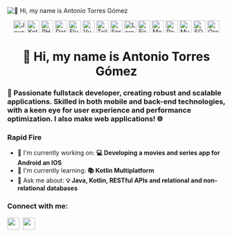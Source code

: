 ![👋 Hi, my name is Antonio Torres Gómez](https://user-images.githubusercontent.com/10498744/210012254-234538ff-d198-48aa-8964-37e6fd45d227.gif)

<div style="display: flex; flex-wrap: wrap; gap: 4px; justify-content: center;">
    <img src="https://img.shields.io/badge/Java-007396?logo=java&logoColor=white" height="28" alt="Java">
    <img src="https://img.shields.io/badge/Kotlin-7F52FF?logo=kotlin&logoColor=white" height="28" alt="Kotlin">
    <img src="https://img.shields.io/badge/PHP-777BB4?logo=php&logoColor=white" height="28" alt="PHP">
    <img src="https://img.shields.io/badge/Dart-0175C2?logo=dart&logoColor=white" height="28" alt="Dart">
    <img src="https://img.shields.io/badge/Flutter-02569B?logo=flutter&logoColor=white" height="28" alt="Flutter">
    <img src="https://img.shields.io/badge/Vue.js-35495E?logo=vue.js&logoColor=4FC08D" height="28" alt="Vue">
    <img src="https://img.shields.io/badge/Tailwind_CSS-38B2AC?logo=tailwind-css&logoColor=white" height="28" alt="Tailwind CSS">
    <img src="https://img.shields.io/badge/Spring-6DB33F?logo=spring&logoColor=white" height="28" alt="Spring">
    <img src="https://img.shields.io/badge/Laravel-F05032?logo=laravel&logoColor=white" height="28" alt="Laravel">
    <img src="https://img.shields.io/badge/Firebase-FFCA28?logo=firebase&logoColor=white" height="28" alt="Firebase">
    <img src="https://img.shields.io/badge/MongoDB-4EA94B?logo=mongodb&logoColor=white" height="28" alt="MongoDB">
    <img src="https://img.shields.io/badge/PostgreSQL-316192?logo=postgresql&logoColor=white" height="28" alt="PostgreSQL">
    <img src="https://img.shields.io/badge/MySQL-4479A1?logo=mysql&logoColor=white" height="28" alt="MySQL">
    <img src="https://img.shields.io/badge/SQLite-003B57?logo=sqlite&logoColor=white" height="28" alt="SQLite">
    <img src="https://img.shields.io/badge/Oracle-F80000?logo=oracle&logoColor=white" height="28" alt="Oracle">
</div>

<div id="toc">
  <ul align="center" style="list-style: none">
    <summary>
      <h1>
        👋 Hi, my name is Antonio Torres Gómez
      </h1>
    </summary>
  </ul>
</div>

 **<h3 align="left">🚀 Passionate fullstack developer, creating robust and scalable applications. Skilled in both mobile and back-end technologies, with a keen eye for user experience and performance optimization. I also make web applications! 🌐</h3>**

<!--
 **<h3 align="left">GitHub Stats</h3>**

<p align="left">
  <img width="48%" src="https://github-readme-stats.vercel.app/api?username=antoitoo01&theme=react&hide_title=false&hide_rank=false&show_icons=false&include_all_commits=false&count_private=true&line_height=23" alt="GitHub stats Card" />
  <img width="48%" src="https://github-readme-stats.vercel.app/api/top-langs?username=antoitoo01&theme=react&hide_title=false&layout=compact&langs_count=6&hide_progress=false&card_width=400" alt="GitHub top-langs Card" />
</p>
-->
**<h3 align="left">Rapid Fire</h3>**

- 💼 I'm currently working on: **💻 Developing a movies and series app for Android an IOS**
- 🌱 I'm currently learning: **📚 Kotlin Multiplatform**
- 💬 Ask me about: **💡 Java, Kotlin, RESTful APIs and relational and non-relational databases**

**<h3 align="left">Connect with me:</h3>** 
<p align="left"><a href="https://github.com/antoitoo01" target="_blank"><img src="https://img.shields.io/badge/GitHub-100000?style=for-the-badge&logo=github&logoColor=white" height="28" style="margin-right: 4px"></a> <a href="https://www.linkedin.com/in/antonio-torres-gómez-7b0122205" target="_blank"><img src="https://img.shields.io/badge/LinkedIn-0077B5?style=for-the-badge&logo=linkedin&logoColor=white" height="28" style="margin-right: 4px"></a></p>
